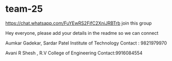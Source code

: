 # team-25

https://chat.whatsapp.com/FuYEwRS2FifC2XniJRBTrb join this group

Hey everyone, please add your details in the readme so we can connect 

Aumkar Gadekar, Sardar Patel Institute of Technology
Contact : 9821979970

Avani R Shesh , R.V College of Engineering 
Contact:9916084554
